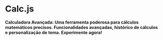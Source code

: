 # Calc.js
**Calculadora Avançada: Uma ferramenta poderosa para cálculos matemáticos precisos. Funcionalidades avançadas, histórico de cálculos e personalização de tema. Experimente agora!**
